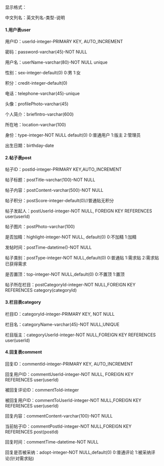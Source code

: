 显示格式：

中文列名：英文列名-类型-说明

#### 1.用户表user

用户ID：userId-integer-PRIMARY KEY, AUTO_INCREMENT

密码：password-varchar(45)-NOT NULL

用户名：userName-varchar(80)-NOT NULL unique

性别：sex-integer-default(0) 0:男 1:女

积分：credit-integer-default(0)

电话：telephone-varchar(45)-unique

头像：profilePhoto-varchar(45)

个人简介：briefIntro-varchar(600)

所在地：location-varchar(100)

身份：type-integer-NOT NULL default(0) 0:普通用户 1:版主 2:管理员

出生日期：birthday-date


#### 2.帖子表post

帖子ID：postId-integer-PRIMARY KEY,AUTO_INCREMENT

帖子标题：postTitle-varchar(100)-NOT NULL

帖子内容：postContent-varchar(500)-NOT NULL

帖子积分：postScore-integer-default(0)//普通贴无积分

帖子发起人：postUserId-integer-NOT NULL, FOREIGN KEY REFERENCES user(userId) 

帖子图片：postPhoto-varchar(100)

是否加精：highlight-integer-NOT NULL, default(0) 0:不加精 1:加精 

发帖时间：postTime-datetime()-NOT NULL

帖子类别：postType-integer-NOT NULL,default(0)  0:普通贴 1:需求贴 2:需求贴已获得需求

是否置顶：top-integer-NOT NULL,default(0)  0:不置顶 1:置顶 

帖子所在栏目：postCategoryId-integer-NOT NULL,FOREIGN KEY REFERENCES category(categoryId) 


#### 3.栏目表category

栏目ID：categoryId-integer-PRIMARY KEY, NOT NULL

栏目名：categoryName-varchar(45)-NOT NULL,UNIQUE

栏目版主：categoryUserId-integer-NOT NULL,FOREIGN KEY REFERENCES user(userId) 



#### 4.回复表comment

回复ID：commentId-integer-PRIMARY KEY,  AUTO_INCREMENT

回复用户ID：commentUserId-integer-NOT NULL, FOREIGN KEY REFERENCES user(userId) 

被回复评论ID：commentToId-integer

被回复用户ID：commentToUserId-integer-NOT NULL,FOREIGN KEY REFERENCES user(userId) 

回复内容：commentContent-varchar(100)-NOT NULL

当前帖子ID：commentPostId-integer-NOT NULL,FOREIGN KEY REFERENCES post(postId) 

回复时间：commentTime-datetime-NOT NULL

回复是否被采纳：adopt-integer-NOT NULL,default(0) 0:普通评论 1:被采纳评论(针对需求贴)


